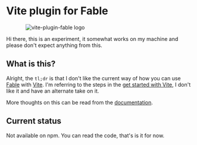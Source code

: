 # Vite plugin for Fable

<style>img { max-width: 400px; display: block; margin-inline: auto; }</style>

![vite-plugin-fable logo](https://nojaf.com/vite-plugin-fable/img/logo.png)

Hi there, this is an experiment, it somewhat works on my machine and please don't expect anything from this.

## What is this?

Alright, the `tl;dr` is that I don't like the current way of how you can use [Fable](https://fable.io) with [Vite](https://vitejs.dev). 
I'm referring to the steps in the [get started with Vite](https://fable.io/docs/getting-started/javascript.html#browser), I don't like it and have an alternate take on it.

More thoughts on this can be read from the [documentation](https://nojaf.com/vite-plugin-fable/).

## Current status

Not available on npm. You can read the code, that's is it for now.
